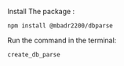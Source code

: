 Install The package : 
```
npm install @mbadr2200/dbparse
```
Run the command in the terminal: 
```
create_db_parse
```